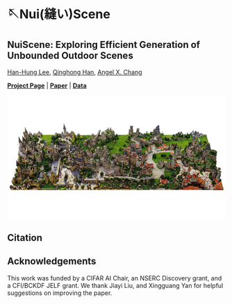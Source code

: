 # 🪡Nui(縫い)Scene

## NuiScene: Exploring Efficient Generation of Unbounded Outdoor Scenes

[Han-Hung Lee](https://hanhung.github.io/), [Qinghong Han](https://sulley.cc/), [Angel X. Chang](https://angelxuanchang.github.io/)

**[Project Page](https://3dlg-hcvc.github.io/NuiScene/)** | **[Paper](https://arxiv.org/abs/2503.16375)** | **[Data]()**

<img src="docs/static/images/teaser.png" alt="teaser" />

## Citation

## Acknowledgements

This work was funded by a CIFAR AI Chair, an NSERC Discovery grant, and a CFI/BCKDF JELF grant. We thank Jiayi Liu, and Xingguang Yan for helpful suggestions on improving the paper.
